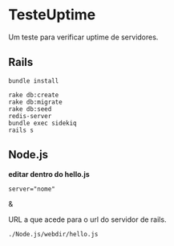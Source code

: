 # TesteUptime
Um teste para verificar uptime de servidores.

## Rails

`bundle install`

```
rake db:create
rake db:migrate
rake db:seed
redis-server
bundle exec sidekiq 
rails s
```


## Node.js

**editar dentro do hello.js**

`server="nome"`

& 

URL a que acede para o url do servidor de rails.

`./Node.js/webdir/hello.js`
